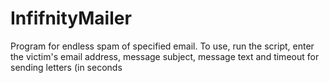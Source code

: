 # InfifnityMailer
Program for endless spam of specified email. To use, run the script, enter the victim's email address, message subject, message text and timeout for sending letters (in seconds

